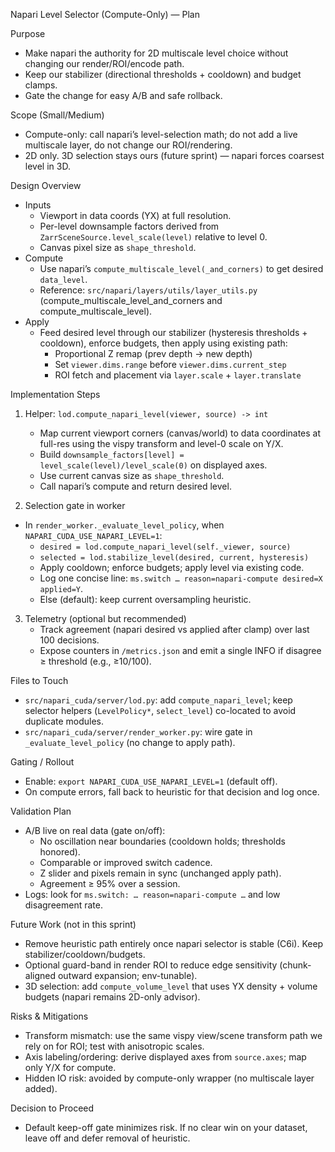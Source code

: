 Napari Level Selector (Compute-Only) — Plan

Purpose
- Make napari the authority for 2D multiscale level choice without changing our render/ROI/encode path.
- Keep our stabilizer (directional thresholds + cooldown) and budget clamps.
- Gate the change for easy A/B and safe rollback.

Scope (Small/Medium)
- Compute-only: call napari’s level-selection math; do not add a live multiscale layer, do not change our ROI/rendering.
- 2D only. 3D selection stays ours (future sprint) — napari forces coarsest level in 3D.

Design Overview
- Inputs
  - Viewport in data coords (YX) at full resolution.
  - Per-level downsample factors derived from `ZarrSceneSource.level_scale(level)` relative to level 0.
  - Canvas pixel size as `shape_threshold`.
- Compute
  - Use napari’s `compute_multiscale_level(_and_corners)` to get desired `data_level`.
  - Reference: `src/napari/layers/utils/layer_utils.py` (compute_multiscale_level_and_corners and compute_multiscale_level).
- Apply
  - Feed desired level through our stabilizer (hysteresis thresholds + cooldown), enforce budgets, then apply using existing path:
    - Proportional Z remap (prev depth → new depth)
    - Set `viewer.dims.range` before `viewer.dims.current_step`
    - ROI fetch and placement via `layer.scale` + `layer.translate`

Implementation Steps
1) Helper: `lod.compute_napari_level(viewer, source) -> int`
   - Map current viewport corners (canvas/world) to data coordinates at full-res using the vispy transform and level-0 scale on Y/X.
   - Build `downsample_factors[level] = level_scale(level)/level_scale(0)` on displayed axes.
   - Use current canvas size as `shape_threshold`.
   - Call napari’s compute and return desired level.

2) Selection gate in worker
- In `render_worker._evaluate_level_policy`, when `NAPARI_CUDA_USE_NAPARI_LEVEL=1`:
     - `desired = lod.compute_napari_level(self._viewer, source)`
     - `selected = lod.stabilize_level(desired, current, hysteresis)`
     - Apply cooldown; enforce budgets; apply level via existing code.
     - Log one concise line: `ms.switch … reason=napari-compute desired=X applied=Y`.
   - Else (default): keep current oversampling heuristic.

3) Telemetry (optional but recommended)
   - Track agreement (napari desired vs applied after clamp) over last 100 decisions.
   - Expose counters in `/metrics.json` and emit a single INFO if disagree ≥ threshold (e.g., ≥10/100).

Files to Touch
- `src/napari_cuda/server/lod.py`: add `compute_napari_level`; keep selector helpers (`LevelPolicy*`, `select_level`) co-located to avoid duplicate modules.
- `src/napari_cuda/server/render_worker.py`: wire gate in `_evaluate_level_policy` (no change to apply path).

Gating / Rollout
- Enable: `export NAPARI_CUDA_USE_NAPARI_LEVEL=1` (default off).
- On compute errors, fall back to heuristic for that decision and log once.

Validation Plan
- A/B live on real data (gate on/off):
  - No oscillation near boundaries (cooldown holds; thresholds honored).
  - Comparable or improved switch cadence.
  - Z slider and pixels remain in sync (unchanged apply path).
  - Agreement ≥ 95% over a session.
- Logs: look for `ms.switch: … reason=napari-compute …` and low disagreement rate.

Future Work (not in this sprint)
- Remove heuristic path entirely once napari selector is stable (C6i). Keep stabilizer/cooldown/budgets.
- Optional guard-band in render ROI to reduce edge sensitivity (chunk-aligned outward expansion; env-tunable).
- 3D selection: add `compute_volume_level` that uses YX density + volume budgets (napari remains 2D-only advisor).

Risks & Mitigations
- Transform mismatch: use the same vispy view/scene transform path we rely on for ROI; test with anisotropic scales.
- Axis labeling/ordering: derive displayed axes from `source.axes`; map only Y/X for compute.
- Hidden IO risk: avoided by compute-only wrapper (no multiscale layer added).

Decision to Proceed
- Default keep-off gate minimizes risk. If no clear win on your dataset, leave off and defer removal of heuristic.
